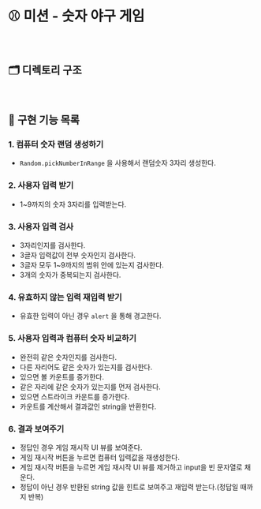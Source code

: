 # ⚾ 미션 - 숫자 야구 게임

<br>

## 🗂 디렉토리 구조

<br>

## 📝 구현 기능 목록

### 1. 컴퓨터 숫자 랜덤 생성하기
  - `Random.pickNumberInRange` 을 사용해서 랜덤숫자 3자리 생성한다.

### 2. 사용자 입력 받기
  - 1~9까지의 숫자 3자리를 입력받는다.

### 3. 사용자 입력 검사
  - 3자리인지를 검사한다.
  - 3글자 입력값이 전부 숫자인지 검사한다.
  - 3글자 모두 1~9까지의 범위 안에 있는지 검사한다.
  - 3개의 숫자가 중복되는지 검사한다.

### 4. 유효하지 않는 입력 재입력 받기
  - 유효한 입력이 아닌 경우 `alert` 을 통해 경고한다.
  
### 5. 사용자 입력과 컴퓨터 숫자 비교하기
  - 완전히 같은 숫자인지를 검사한다.
  - 다른 자리어도 같은 숫자가 있는지를 검사한다.
  - 있으면 볼 카운트를 증가한다.
  - 같은 자리에 같은 숫자가 있는지를 먼저 검사한다.
  - 있으면 스트라이크 카운트를 증가한다.
  - 카운트를 계산해서 결과값인 string을 반환한다.

### 6. 결과 보여주기
  - 정답인 경우 게임 재시작 UI 뷰를 보여준다.
  - 게임 재시작 버튼을 누르면 컴퓨터 입력값을 재생성한다.
  - 게임 재시작 버튼을 누르면 게임 재시작 UI 뷰를 제거하고 input을 빈 문자열로 채운다.
  - 정답이 아닌 경우 반환된 string 값을 힌트로 보여주고 재입력 받는다.(정답일 때까지 반복)